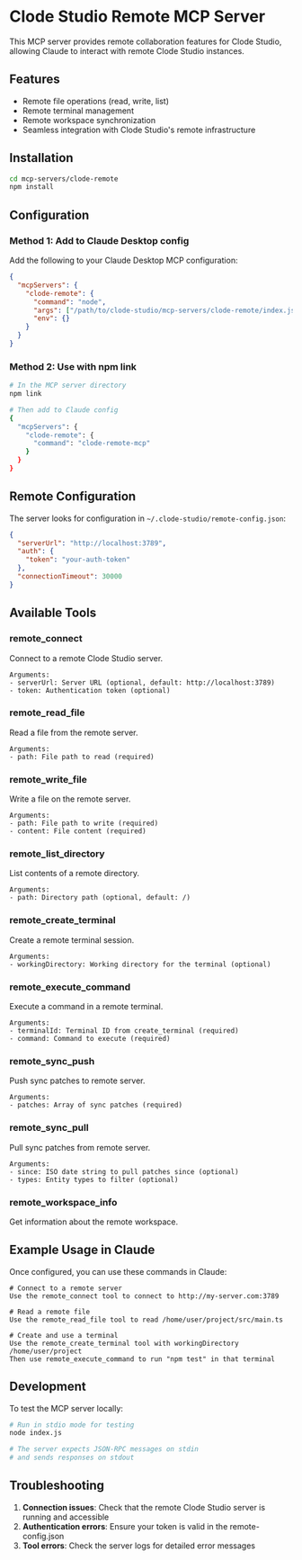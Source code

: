 # Clode Studio Remote MCP Server

This MCP server provides remote collaboration features for Clode Studio, allowing Claude to interact with remote Clode Studio instances.

## Features

- Remote file operations (read, write, list)
- Remote terminal management
- Remote workspace synchronization
- Seamless integration with Clode Studio's remote infrastructure

## Installation

```bash
cd mcp-servers/clode-remote
npm install
```

## Configuration

### Method 1: Add to Claude Desktop config

Add the following to your Claude Desktop MCP configuration:

```json
{
  "mcpServers": {
    "clode-remote": {
      "command": "node",
      "args": ["/path/to/clode-studio/mcp-servers/clode-remote/index.js"],
      "env": {}
    }
  }
}
```

### Method 2: Use with npm link

```bash
# In the MCP server directory
npm link

# Then add to Claude config
{
  "mcpServers": {
    "clode-remote": {
      "command": "clode-remote-mcp"
    }
  }
}
```

## Remote Configuration

The server looks for configuration in `~/.clode-studio/remote-config.json`:

```json
{
  "serverUrl": "http://localhost:3789",
  "auth": {
    "token": "your-auth-token"
  },
  "connectionTimeout": 30000
}
```

## Available Tools

### remote_connect
Connect to a remote Clode Studio server.
```
Arguments:
- serverUrl: Server URL (optional, default: http://localhost:3789)
- token: Authentication token (optional)
```

### remote_read_file
Read a file from the remote server.
```
Arguments:
- path: File path to read (required)
```

### remote_write_file
Write a file on the remote server.
```
Arguments:
- path: File path to write (required)
- content: File content (required)
```

### remote_list_directory
List contents of a remote directory.
```
Arguments:
- path: Directory path (optional, default: /)
```

### remote_create_terminal
Create a remote terminal session.
```
Arguments:
- workingDirectory: Working directory for the terminal (optional)
```

### remote_execute_command
Execute a command in a remote terminal.
```
Arguments:
- terminalId: Terminal ID from create_terminal (required)
- command: Command to execute (required)
```

### remote_sync_push
Push sync patches to remote server.
```
Arguments:
- patches: Array of sync patches (required)
```

### remote_sync_pull
Pull sync patches from remote server.
```
Arguments:
- since: ISO date string to pull patches since (optional)
- types: Entity types to filter (optional)
```

### remote_workspace_info
Get information about the remote workspace.

## Example Usage in Claude

Once configured, you can use these commands in Claude:

```
# Connect to a remote server
Use the remote_connect tool to connect to http://my-server.com:3789

# Read a remote file
Use the remote_read_file tool to read /home/user/project/src/main.ts

# Create and use a terminal
Use the remote_create_terminal tool with workingDirectory /home/user/project
Then use remote_execute_command to run "npm test" in that terminal
```

## Development

To test the MCP server locally:

```bash
# Run in stdio mode for testing
node index.js

# The server expects JSON-RPC messages on stdin
# and sends responses on stdout
```

## Troubleshooting

1. **Connection issues**: Check that the remote Clode Studio server is running and accessible
2. **Authentication errors**: Ensure your token is valid in the remote-config.json
3. **Tool errors**: Check the server logs for detailed error messages